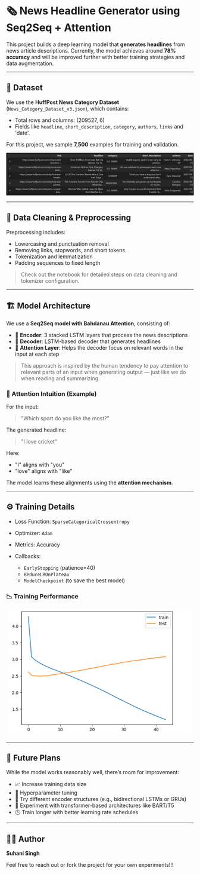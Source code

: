 # 🗞️ News Headline Generator using Seq2Seq + Attention

This project builds a deep learning model that **generates headlines** from news article descriptions. Currently, the model achieves around **78% accuracy** and will be improved further with better training strategies and data augmentation.

---

## 📂 Dataset

We use the **HuffPost News Category Dataset** (`News_Category_Dataset_v3.json`), which contains:

* Total rows and columns: (209527, 6)
* Fields like `headline`, `short_description`, `category`, `authors`, `links` and 'date'.

For this project, we sample **7,500** examples for training and validation.

![Alt Text](images/dataset.png)

---

## 🧼 Data Cleaning & Preprocessing

Preprocessing includes:

* Lowercasing and punctuation removal
* Removing links, stopwords, and short tokens
* Tokenization and lemmatization
* Padding sequences to fixed length

> Check out the notebook for detailed steps on data cleaning and tokenizer configuration.

---

## 🏗️ Model Architecture

We use a **Seq2Seq model with Bahdanau Attention**, consisting of:

* 🧠 **Encoder**: 3 stacked LSTM layers that process the news descriptions
* 📘 **Decoder**: LSTM-based decoder that generates headlines
* 🎯 **Attention Layer**: Helps the decoder focus on relevant words in the input at each step

> This approach is inspired by the human tendency to pay attention to relevant parts of an input when generating output — just like we do when reading and summarizing.

### 🔀 Attention Intuition (Example)

For the input:

> "Which sport do you like the most?"

The generated headline:

> "I love cricket"

Here:

* "I" aligns with "you"
* "love" aligns with "like"

The model learns these alignments using the **attention mechanism**.

---

## ⚙️ Training Details

* Loss Function: `SparseCategoricalCrossentropy`
* Optimizer: `Adam`
* Metrics: Accuracy
* Callbacks:

  * `EarlyStopping` (patience=40)
  * `ReduceLROnPlateau`
  * `ModelCheckpoint` (to save the best model)

### 📉 Training Performance
![Alt Text](images/training_result.png)

---

## 🛃️ Future Plans

While the model works reasonably well, there’s room for improvement:

* 📈 Increase training data size
* 🧪 Hyperparameter tuning
* 🔀 Try different encoder structures (e.g., bidirectional LSTMs or GRUs)
* 🧠 Experiment with transformer-based architectures like BART/T5
* 🕒 Train longer with better learning rate schedules

---

## 🧑‍💻 Author

**Suhani Singh**

Feel free to reach out or fork the project for your own experiments!!!
